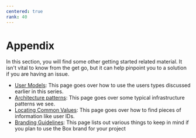 ```yaml
---
centered: true
rank: 40
---
```


# Appendix

In this section, you will find some other getting started related
material. It isn't vital to know from the get go, but it can help
pinpoint you to a solution if you are having an issue.

- [User Models][user_models]: This page goes over how to use the users types
    discussed earlier in this series.
- [Architecture patterns][arch_patterns]: This page goes over some typical
    infrastructure patterns we see.
- [Locating Common Values][common_values]: This page goes over how to find
    pieces of information like user IDs.
- [Branding Guidelines][branding]: This page lists out various things to keep in
    mind if you plan to use the Box brand for your project

[arch_patterns]:page://platform/appendix/architecture-patterns/
[user_models]:page://platform/appendix//user-models/
[common_values]:page://platform/appendix/locating-values/
[branding]:page://platform/appendix/branding-guidelines/
